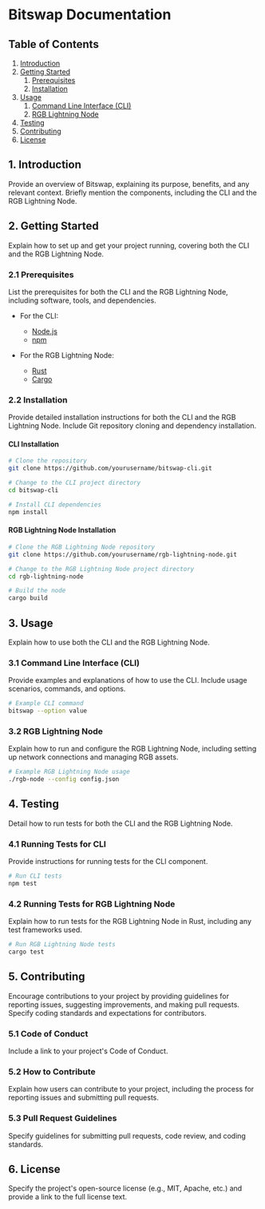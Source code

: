 # Bitswap Documentation

## Table of Contents
1. [Introduction](#introduction)
2. [Getting Started](#getting-started)
    1. [Prerequisites](#prerequisites)
    2. [Installation](#installation)
3. [Usage](#usage)
    1. [Command Line Interface (CLI)](#cli)
    2. [RGB Lightning Node](#rgb-node)
4. [Testing](#testing)
5. [Contributing](#contributing)
6. [License](#license)

## 1. Introduction <a name="introduction"></a>

Provide an overview of Bitswap, explaining its purpose, benefits, and any relevant context. Briefly mention the components, including the CLI and the RGB Lightning Node.

## 2. Getting Started <a name="getting-started"></a>

Explain how to set up and get your project running, covering both the CLI and the RGB Lightning Node.

### 2.1 Prerequisites <a name="prerequisites"></a>

List the prerequisites for both the CLI and the RGB Lightning Node, including software, tools, and dependencies.

- For the CLI:
  - [Node.js](https://nodejs.org/)
  - [npm](https://www.npmjs.com/)

- For the RGB Lightning Node:
  - [Rust](https://www.rust-lang.org/)
  - [Cargo](https://crates.io/)

### 2.2 Installation <a name="installation"></a>

Provide detailed installation instructions for both the CLI and the RGB Lightning Node. Include Git repository cloning and dependency installation.

#### CLI Installation

```bash
# Clone the repository
git clone https://github.com/yourusername/bitswap-cli.git

# Change to the CLI project directory
cd bitswap-cli

# Install CLI dependencies
npm install
```

#### RGB Lightning Node Installation

```bash
# Clone the RGB Lightning Node repository
git clone https://github.com/yourusername/rgb-lightning-node.git

# Change to the RGB Lightning Node project directory
cd rgb-lightning-node

# Build the node
cargo build
```

## 3. Usage <a name="usage"></a>

Explain how to use both the CLI and the RGB Lightning Node.

### 3.1 Command Line Interface (CLI) <a name="cli"></a>

Provide examples and explanations of how to use the CLI. Include usage scenarios, commands, and options.

```bash
# Example CLI command
bitswap --option value
```

### 3.2 RGB Lightning Node <a name="rgb-node"></a>

Explain how to run and configure the RGB Lightning Node, including setting up network connections and managing RGB assets.

```bash
# Example RGB Lightning Node usage
./rgb-node --config config.json
```

## 4. Testing <a name="testing"></a>

Detail how to run tests for both the CLI and the RGB Lightning Node.

### 4.1 Running Tests for CLI

Provide instructions for running tests for the CLI component.

```bash
# Run CLI tests
npm test
```

### 4.2 Running Tests for RGB Lightning Node

Explain how to run tests for the RGB Lightning Node in Rust, including any test frameworks used.

```bash
# Run RGB Lightning Node tests
cargo test
```

## 5. Contributing <a name="contributing"></a>

Encourage contributions to your project by providing guidelines for reporting issues, suggesting improvements, and making pull requests. Specify coding standards and expectations for contributors.

### 5.1 Code of Conduct

Include a link to your project's Code of Conduct.

### 5.2 How to Contribute

Explain how users can contribute to your project, including the process for reporting issues and submitting pull requests.

### 5.3 Pull Request Guidelines

Specify guidelines for submitting pull requests, code review, and coding standards.

## 6. License <a name="license"></a>

Specify the project's open-source license (e.g., MIT, Apache, etc.) and provide a link to the full license text.
